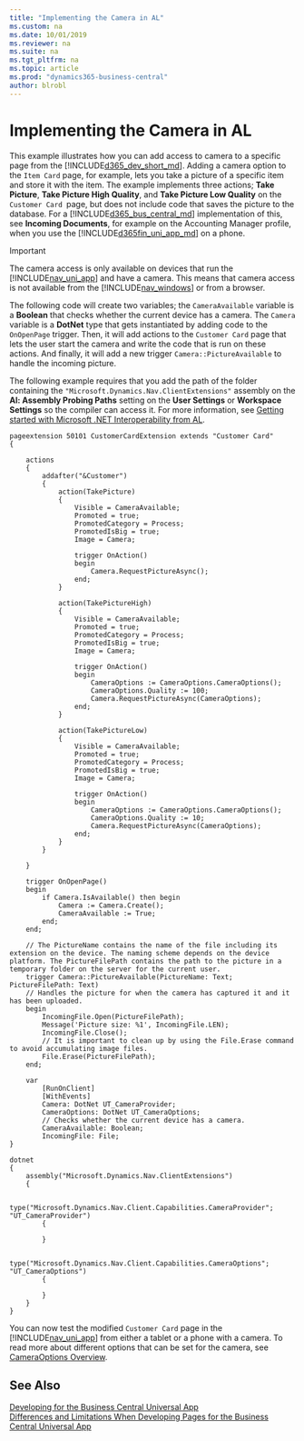 ```yaml
---
title: "Implementing the Camera in AL"
ms.custom: na
ms.date: 10/01/2019
ms.reviewer: na
ms.suite: na
ms.tgt_pltfrm: na
ms.topic: article
ms.prod: "dynamics365-business-central"
author: blrobl
---
```

# Implementing the Camera in AL
This example illustrates how you can add access to camera to a specific page from the [!INCLUDE[d365_dev_short_md](includes/d365_dev_short_md.md)]. Adding a camera option to the `Item Card` page, for example, lets you take a picture of a specific item and store it with the item. The example implements three actions; **Take Picture**, **Take Picture High Quality**, and **Take Picture Low Quality** on the `Customer Card `page, but does not include code that saves the picture to the database. For a [!INCLUDE[d365_bus_central_md](includes/d365_bus_central_md.md)] implementation of this, see **Incoming Documents**, for example on the Accounting Manager profile, when you use the [!INCLUDE[d365fin_uni_app_md](includes/d365fin_uni_app_md.md)] on a phone.  
  
> [!IMPORTANT]  
>  The camera access is only available on devices that run the [!INCLUDE[nav_uni_app](includes/nav_uni_app_md.md)] and have a camera. This means that camera access is not available from the [!INCLUDE[nav_windows](includes/nav_windows_md.md)] or from a browser.  
  
The following code will create two variables; the `CameraAvailable` variable is a **Boolean** that checks whether the current device has a camera. The `Camera` variable is a **DotNet** type that gets instantiated by adding code to the `OnOpenPage` trigger. Then, it will add actions to the `Customer Card` page that lets the user start the camera and write the code that is run on these actions. And finally, it will add a new trigger `Camera::PictureAvailable` to handle the incoming picture.  

The following example requires that you add the path of the folder containing the `"Microsoft.Dynamics.Nav.ClientExtensions"` assembly on the **Al: Assembly Probing Paths** setting on the **User Settings** or **Workspace Settings** so the compiler can access it. For more information, see [Getting started with Microsoft .NET Interoperability from AL](devenv-get-started-call-dotnet-from-al.md).

```
pageextension 50101 CustomerCardExtension extends "Customer Card"
{

    actions
    {
        addafter("&Customer")
        {
            action(TakePicture)
            {
                Visible = CameraAvailable;
                Promoted = true;
                PromotedCategory = Process;
                PromotedIsBig = true;
                Image = Camera;

                trigger OnAction()
                begin
                    Camera.RequestPictureAsync();
                end;
            }

            action(TakePictureHigh)
            {
                Visible = CameraAvailable;
                Promoted = true;
                PromotedCategory = Process;
                PromotedIsBig = true;
                Image = Camera;

                trigger OnAction()
                begin
                    CameraOptions := CameraOptions.CameraOptions();
                    CameraOptions.Quality := 100;
                    Camera.RequestPictureAsync(CameraOptions);
                end;
            }

            action(TakePictureLow)
            {
                Visible = CameraAvailable;
                Promoted = true;
                PromotedCategory = Process;
                PromotedIsBig = true;
                Image = Camera;

                trigger OnAction()
                begin
                    CameraOptions := CameraOptions.CameraOptions();
                    CameraOptions.Quality := 10;
                    Camera.RequestPictureAsync(CameraOptions);
                end;
            }
        }

    }

    trigger OnOpenPage()
    begin
        if Camera.IsAvailable() then begin
            Camera := Camera.Create();
            CameraAvailable := True;
        end;
    end;

    // The PictureName contains the name of the file including its extension on the device. The naming scheme depends on the device platform. The PictureFilePath contains the path to the picture in a temporary folder on the server for the current user.
    trigger Camera::PictureAvailable(PictureName: Text; PictureFilePath: Text)
    // Handles the picture for when the camera has captured it and it has been uploaded.
    begin
        IncomingFile.Open(PictureFilePath);
        Message('Picture size: %1', IncomingFile.LEN);
        IncomingFile.Close();
        // It is important to clean up by using the File.Erase command to avoid accumulating image files.
        File.Erase(PictureFilePath);
    end;

    var
        [RunOnClient]
        [WithEvents]
        Camera: DotNet UT_CameraProvider;
        CameraOptions: DotNet UT_CameraOptions;
        // Checks whether the current device has a camera.
        CameraAvailable: Boolean;
        IncomingFile: File;
}

dotnet
{
    assembly("Microsoft.Dynamics.Nav.ClientExtensions")
    {

        type("Microsoft.Dynamics.Nav.Client.Capabilities.CameraProvider"; "UT_CameraProvider")
        {

        }

        type("Microsoft.Dynamics.Nav.Client.Capabilities.CameraOptions"; "UT_CameraOptions")
        {

        }
    }
}

```
  
 You can now test the modified `Customer Card` page in the [!INCLUDE[nav_uni_app](includes/nav_uni_app_md.md)] from either a tablet or a phone with a camera. To read more about different options that can be set for the camera, see [CameraOptions Overview](devenv-CameraOptions.md).  
  
## See Also  
 [Developing for the Business Central Universal App](devenv-Developing-for-the-business-central-Universal-App.md)   
 [Differences and Limitations When Developing Pages for the Business Central Universal App](devenv-Differences-and-Limitations-Developing-Pages-business-central-Universal-App.md)